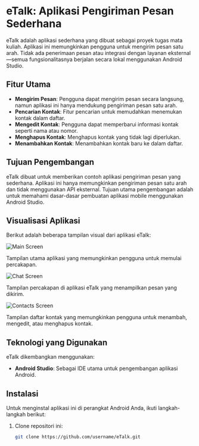# eTalk: Aplikasi Pengiriman Pesan Sederhana

eTalk adalah aplikasi sederhana yang dibuat sebagai proyek tugas mata kuliah. Aplikasi ini memungkinkan pengguna untuk mengirim pesan satu arah. Tidak ada penerimaan pesan atau integrasi dengan layanan eksternal—semua fungsionalitasnya berjalan secara lokal menggunakan Android Studio.

## Fitur Utama

- **Mengirim Pesan**: Pengguna dapat mengirim pesan secara langsung, namun aplikasi ini hanya mendukung pengiriman pesan satu arah.
- **Pencarian Kontak**: Fitur pencarian untuk memudahkan menemukan kontak dalam daftar.
- **Mengedit Kontak**: Pengguna dapat memperbarui informasi kontak seperti nama atau nomor.
- **Menghapus Kontak**: Menghapus kontak yang tidak lagi diperlukan.
- **Menambahkan Kontak**: Menambahkan kontak baru ke dalam daftar.

## Tujuan Pengembangan

eTalk dibuat untuk memberikan contoh aplikasi pengiriman pesan yang sederhana. Aplikasi ini hanya memungkinkan pengiriman pesan satu arah dan tidak menggunakan API eksternal. Tujuan utama pengembangan adalah untuk memahami dasar-dasar pembuatan aplikasi mobile menggunakan Android Studio.

## Visualisasi Aplikasi

Berikut adalah beberapa tampilan visual dari aplikasi eTalk:

![Main Screen](./Readme_Photos/main_screen.png)

Tampilan utama aplikasi yang memungkinkan pengguna untuk memulai percakapan.

![Chat Screen](./Readme_Photos/chat_screen.png)

Tampilan percakapan di aplikasi eTalk yang menampilkan pesan yang dikirim.

![Contacts Screen](./Readme_Photos/add_contact.png)

Tampilan daftar kontak yang memungkinkan pengguna untuk menambah, mengedit, atau menghapus kontak.

## Teknologi yang Digunakan

eTalk dikembangkan menggunakan:

- **Android Studio**: Sebagai IDE utama untuk pengembangan aplikasi Android.

## Instalasi

Untuk menginstal aplikasi ini di perangkat Android Anda, ikuti langkah-langkah berikut:

1. Clone repositori ini:
   ```bash
   git clone https://github.com/username/eTalk.git
